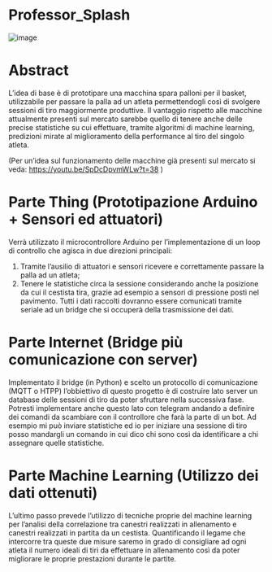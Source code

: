 # Professor_Splash

![image](https://user-images.githubusercontent.com/62468674/191198780-45e2e347-1de3-46f4-a121-9f550f8bb399.png)

# Abstract

L’idea di base è di prototipare una macchina spara palloni per il basket, utilizzabile per passare la palla ad un atleta permettendogli così di svolgere sessioni di tiro maggiormente produttive. Il vantaggio rispetto alle macchine attualmente presenti sul mercato sarebbe quello di tenere anche delle precise statistiche su cui effettuare, tramite algoritmi di machine learning, predizioni mirate al miglioramento della performance al tiro del singolo atleta.

(Per un’idea sul funzionamento delle macchine già presenti sul mercato si veda:  https://youtu.be/SpDcDpvmWLw?t=38 )


# Parte Thing (Prototipazione Arduino + Sensori ed attuatori)
Verrà utilizzato il microcontrollore Arduino per l’implementazione di un loop di controllo che agisca in due direzioni principali:
1.	Tramite l’ausilio di attuatori e sensori ricevere e correttamente passare la palla ad un atleta;
2.	Tenere le statistiche circa la sessione considerando anche la posizione da cui il cestista tira, grazie ad esempio a sensori di pressione posti nel pavimento. Tutti i dati raccolti dovranno essere comunicati tramite seriale ad un bridge che si occuperà della trasmissione dei dati. 

# Parte Internet (Bridge più comunicazione con server)
Implementato il bridge (in Python) e scelto un protocollo di comunicazione (MQTT o HTPP) l’obbiettivo di questo progetto è di costruire lato server un database delle sessioni di tiro da poter sfruttare nella successiva fase. Potresti implementare anche questo lato con telegram andando a definire dei comandi da scambiare con il controllore che farà la parte di un bot. Ad esempio mi può inviare statistiche ed io per iniziare una sessione di tiro posso mandargli un comando in cui dico chi sono così da identificare a chi assegnare quelle statistiche.

# Parte Machine Learning (Utilizzo dei dati ottenuti)
L’ultimo passo prevede l’utilizzo di tecniche proprie del machine learning per l’analisi della correlazione tra canestri realizzati in allenamento e canestri realizzati in partita da un cestista. Quantificando il legame che intercorre tra queste due misure saremo in grado di consigliare ad ogni atleta il numero ideali di tiri da effettuare in allenamento così da poter migliorare le proprie prestazioni durante le partite.


